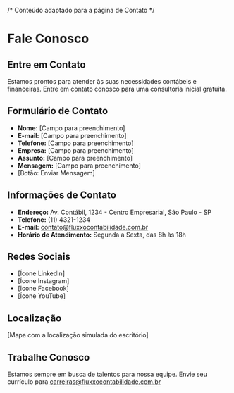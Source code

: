 /* Conteúdo adaptado para a página de Contato */

# Fale Conosco

## Entre em Contato
Estamos prontos para atender às suas necessidades contábeis e financeiras. Entre em contato conosco para uma consultoria inicial gratuita.

## Formulário de Contato
- **Nome:** [Campo para preenchimento]
- **E-mail:** [Campo para preenchimento]
- **Telefone:** [Campo para preenchimento]
- **Empresa:** [Campo para preenchimento]
- **Assunto:** [Campo para preenchimento]
- **Mensagem:** [Campo para preenchimento]
- [Botão: Enviar Mensagem]

## Informações de Contato
- **Endereço:** Av. Contábil, 1234 - Centro Empresarial, São Paulo - SP
- **Telefone:** (11) 4321-1234
- **E-mail:** contato@fluxxocontabilidade.com.br
- **Horário de Atendimento:** Segunda a Sexta, das 8h às 18h

## Redes Sociais
- [Ícone LinkedIn]
- [Ícone Instagram]
- [Ícone Facebook]
- [Ícone YouTube]

## Localização
[Mapa com a localização simulada do escritório]

## Trabalhe Conosco
Estamos sempre em busca de talentos para nossa equipe. Envie seu currículo para carreiras@fluxxocontabilidade.com.br
